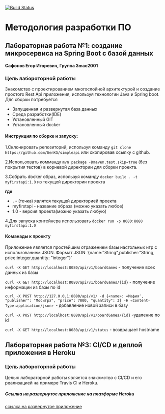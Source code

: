 [![Build Status](https://travis-ci.org/GenKG/simpleapi.svg?branch=master)](https://travis-ci.org/GenKG/simpleapi)
<h1>Методология разработки ПО</h1>

<h2>Лабораторная работа №1: создание микросервиса на Spring Boot с базой данных</h2>

<h4>Сафонов Егор Игоревич, Группа 3mac2001</h4>

<h3>Цель лабороторной работы</h3>
 
 Знакомство с проектированием многослойной архитектурой и  создание 
 простого Rest Api приложения, используя технологии Java и Spring boot. 
 Для сборки потребуется 
 * Запущенная и развернутая база данных
 * Среда разработки(IDE)
 * Установленный GIT
 * Установленный docker
 
 <h4>Инструкция по сборке и запуску:</h4>
 
 1.Склонировать репозиторий, используя команду `git clone https://github.com/GenKG/simpleapi` или скопировав ссылку с github. 
 
 2.Использовать комманду `mvn package -Dmaven.test.skip=true` (без покрытия тестов) в корневой директории для сборки проекта.
 
 3.Собрать docker образ, используя команду `docker build . -t myfirstapi:1.0` из текущей директории проекта
     
 **где**
  * **.** - (точка) являтся текущей директорией проекта 
  * myfirstapi - название образа (можно указать любое)
  * 1.0 - версия проекта(можно указать любую)
  
 4.Для запуска контейнера использовать `docker run -p 8080:8080 myfirstapi:1.0`
 
 
 <h4>Команады к проекту</h4>
 Приложение является простейшим отражением базы настольных игр с использованием JSON.
 Формат JSON `{name:"String",publisher:"String, price:integer,quantity: "integer"}`
 
 `curl -X GET http://localhost:8080/api/v1/boardGames` - получение всех данных из базы
    
 `curl -X GET http://localhost:8080/api/v1/boardGames/{id}` - получение информации из базы по id 
 
 `curl -X POST http://127.0.0.1:8080/api/v1/ -d {«name»: «Мафия″, "publisher": "Мосигра", "price": 7000, "quantity": 3} -H «Content-Type:application/json» `- добавление новой записи в базу
 
 `curl -X POST http://localhost:8080/api/v1/boardGames/{id}` -удаление по id
 
 `curl -X GET http://localhost:8080/api/v1/status` - возвращает hostname

<h2>Лабораторная работа №3: CI/CD и деплой приложения в Heroku</h2> 
<h3>Цель лабороторной работы</h3>
Целью лабораторной работы является знакомство с CI/CD и его реализацией на примере Travis CI и Heroku.
<h5>Ссылка на развернутое приложение на платформе Heroku</h5>

[ссылка на развернутое приложение](https://boardgamesdb.herokuapp.com/api/v1/status)

